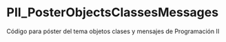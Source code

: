 # PII_PosterObjectsClassesMessages
Código para póster del tema objetos clases y mensajes de Programación II
